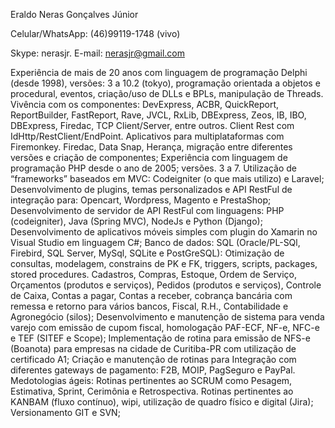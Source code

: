 Eraldo Neras Gonçalves Júnior

Celular/WhatsApp: (46)99119-1748 (vivo)

Skype: nerasjr.
E-mail: nerasjr@gmail.com

Experiência de mais de 20 anos com linguagem de programação Delphi (desde 1998), versões: 3 a 10.2 (tokyo), programação orientada a objetos e procedural, eventos, criação/uso de DLLs e  BPLs, manipulação de Threads. Vivência com os componentes: DevExpress, ACBR, QuickReport, ReportBuilder, FastReport, Rave, JVCL, RxLib, DBExpress, Zeos, IB, IBO, DBExpress, Firedac, TCP Client/Server, entre outros. Client Rest com IdHttp/RestClient/EndPoint. Aplicativos para multiplataformas com Firemonkey. Firedac, Data Snap, Herança, migração entre diferentes versões e criação de componentes;
Experiência com linguagem de programação PHP desde o ano de 2005; versões. 3 a 7. Utilização de “frameworks” baseados em MVC: Codeigniter (o que mais utilizo) e Laravel;
Desenvolvimento de plugins, temas personalizados e API RestFul de integração para: Opencart,  Wordpress, Magento e PrestaShop;
Desenvolvimento de servidor de API RestFul com linguagens: PHP (codeigniter), Java (Spring MVC), NodeJs e Python (Django);
Desenvolvimento de aplicativos móveis simples com plugin do Xamarin no Visual Studio em linguagem C#;
Banco de dados: SQL (Oracle/PL-SQl, Firebird, SQL Server, MySql, SQLite e PostGreSQL): Otimização de consultas, modelagem, constrains de PK e FK, triggers, scripts, packages, stored procedures.
Cadastros, Compras, Estoque, Ordem de Serviço, Orçamentos (produtos e serviços), Pedidos (produtos e serviços), Controle de Caixa, Contas a pagar, Contas a receber, cobrança bancária com remessa e retorno para vários bancos, Fiscal, R.H., Contabilidade e Agronegócio (silos);
Desenvolvimento e manutenção de sistema para venda varejo com emissão de cupom fiscal, homologação PAF-ECF, NF-e, NFC-e e TEF (SITEF e Scope);
Implementação de rotina para emissão de NFS-e (Boanota) para empresas na cidade de Curitiba-PR com utilização de certificado A1;
Criação e manutenção de rotinas para Integração com diferentes gateways de pagamento: F2B, MOIP, PagSeguro e PayPal.
Medotologias ágeis: Rotinas pertinentes ao SCRUM como Pesagem, Estimativa, Sprint, Cerimônia e Retrospectiva. Rotinas pertinentes ao KANBAM (fluxo contínuo), wipi, utilização de quadro físico e digital (Jira);
Versionamento GIT e SVN;
